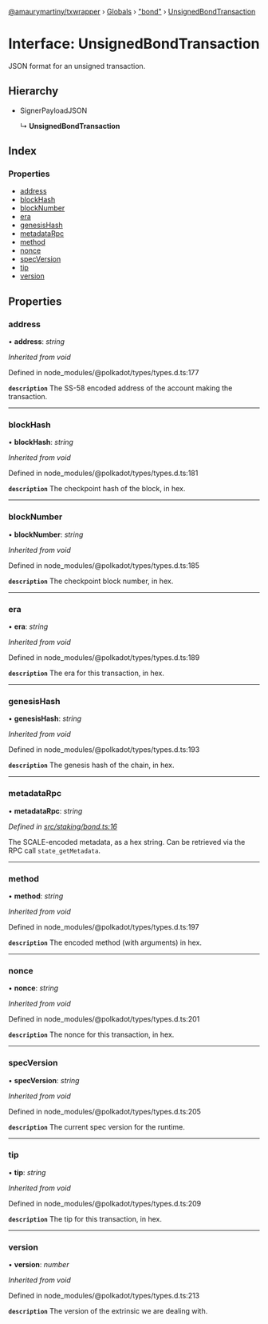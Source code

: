 [@amaurymartiny/txwrapper](../README.md) › [Globals](../globals.md) › ["bond"](../modules/_staking_bond_.md) › [UnsignedBondTransaction](_staking_bond_.unsignedbondtransaction.md)

# Interface: UnsignedBondTransaction

JSON format for an unsigned transaction.

## Hierarchy

* SignerPayloadJSON

  ↳ **UnsignedBondTransaction**

## Index

### Properties

* [address](_staking_bond_.unsignedbondtransaction.md#address)
* [blockHash](_staking_bond_.unsignedbondtransaction.md#blockhash)
* [blockNumber](_staking_bond_.unsignedbondtransaction.md#blocknumber)
* [era](_staking_bond_.unsignedbondtransaction.md#era)
* [genesisHash](_staking_bond_.unsignedbondtransaction.md#genesishash)
* [metadataRpc](_staking_bond_.unsignedbondtransaction.md#metadatarpc)
* [method](_staking_bond_.unsignedbondtransaction.md#method)
* [nonce](_staking_bond_.unsignedbondtransaction.md#nonce)
* [specVersion](_staking_bond_.unsignedbondtransaction.md#specversion)
* [tip](_staking_bond_.unsignedbondtransaction.md#tip)
* [version](_staking_bond_.unsignedbondtransaction.md#version)

## Properties

###  address

• **address**: *string*

*Inherited from void*

Defined in node_modules/@polkadot/types/types.d.ts:177

**`description`** The SS-58 encoded address of the account making the transaction.

___

###  blockHash

• **blockHash**: *string*

*Inherited from void*

Defined in node_modules/@polkadot/types/types.d.ts:181

**`description`** The checkpoint hash of the block, in hex.

___

###  blockNumber

• **blockNumber**: *string*

*Inherited from void*

Defined in node_modules/@polkadot/types/types.d.ts:185

**`description`** The checkpoint block number, in hex.

___

###  era

• **era**: *string*

*Inherited from void*

Defined in node_modules/@polkadot/types/types.d.ts:189

**`description`** The era for this transaction, in hex.

___

###  genesisHash

• **genesisHash**: *string*

*Inherited from void*

Defined in node_modules/@polkadot/types/types.d.ts:193

**`description`** The genesis hash of the chain, in hex.

___

###  metadataRpc

• **metadataRpc**: *string*

<!-- TODO: Update commit hashes once commit is made. -->
*Defined in [src/staking/bond.ts:16](https://github.com/amaurymartiny/polkadotjs-wrapper/blob/91a53f7/src/staking/bond.ts#L16)*

The SCALE-encoded metadata, as a hex string. Can be retrieved via the RPC
call `state_getMetadata`.

___

###  method

• **method**: *string*

*Inherited from void*

Defined in node_modules/@polkadot/types/types.d.ts:197

**`description`** The encoded method (with arguments) in hex.

___

###  nonce

• **nonce**: *string*

*Inherited from void*

Defined in node_modules/@polkadot/types/types.d.ts:201

**`description`** The nonce for this transaction, in hex.

___

###  specVersion

• **specVersion**: *string*

*Inherited from void*

Defined in node_modules/@polkadot/types/types.d.ts:205

**`description`** The current spec version for the runtime.

___

###  tip

• **tip**: *string*

*Inherited from void*

Defined in node_modules/@polkadot/types/types.d.ts:209

**`description`** The tip for this transaction, in hex.

___

###  version

• **version**: *number*

*Inherited from void*

Defined in node_modules/@polkadot/types/types.d.ts:213

**`description`** The version of the extrinsic we are dealing with.

